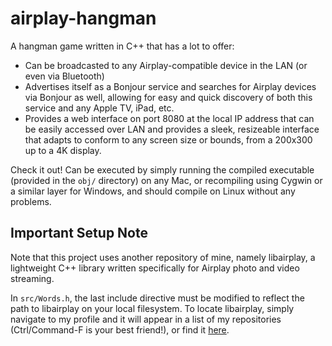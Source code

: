 # airplay-hangman

A hangman game written in C++ that has a lot to offer:

- Can be broadcasted to any Airplay-compatible device in the LAN (or even via Bluetooth)
- Advertises itself as a Bonjour service and searches for Airplay devices via Bonjour
as well, allowing for easy and quick discovery of both this service and any Apple TV,
iPad, etc.
- Provides a web interface on port 8080 at the local IP address that can be easily accessed
over LAN and provides a sleek, resizeable interface that adapts to conform to any screen
size or bounds, from a 200x300 up to a 4K display.

Check it out! Can be executed by simply running the compiled executable (provided
in the `obj/` directory) on any Mac, or recompiling using Cygwin or a similar
layer for Windows, and should compile on Linux without any problems.

## Important Setup Note

Note that this project uses another repository of mine, namely libairplay, a lightweight
C++ library written specifically for Airplay photo and video streaming. 

In `src/Words.h`, the last include directive must be modified to reflect the path to 
libairplay on your local filesystem. To locate libairplay, simply navigate to my profile
and it will appear in a list of my repositories (Ctrl/Command-F is your best friend!), or
find it [here](https://github.com/firebolt55439/libairplay).
